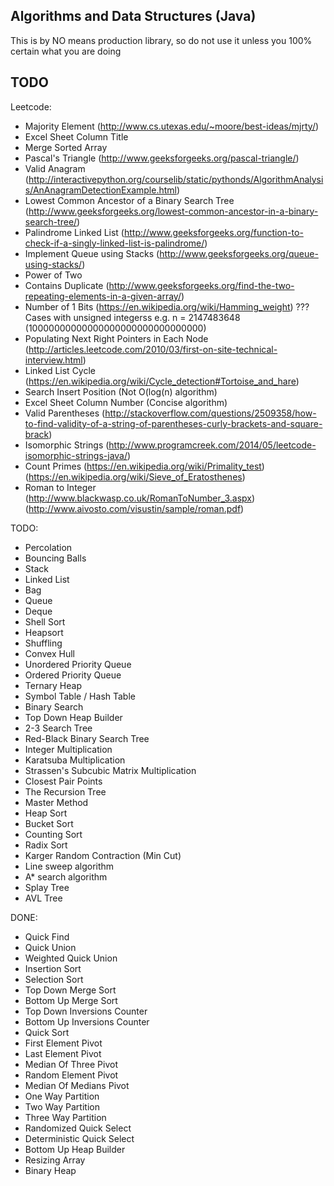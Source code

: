 ## Algorithms and Data Structures (Java) ##

This is by NO means production library, so do not use it unless you 100% certain what you are doing


## TODO ##

Leetcode:

- Majority Element (http://www.cs.utexas.edu/~moore/best-ideas/mjrty/)
- Excel Sheet Column Title
- Merge Sorted Array
- Pascal's Triangle (http://www.geeksforgeeks.org/pascal-triangle/)
- Valid Anagram (http://interactivepython.org/courselib/static/pythonds/AlgorithmAnalysis/AnAnagramDetectionExample.html)
- Lowest Common Ancestor of a Binary Search Tree (http://www.geeksforgeeks.org/lowest-common-ancestor-in-a-binary-search-tree/)
- Palindrome Linked List (http://www.geeksforgeeks.org/function-to-check-if-a-singly-linked-list-is-palindrome/)
- Implement Queue using Stacks (http://www.geeksforgeeks.org/queue-using-stacks/)
- Power of Two
- Contains Duplicate (http://www.geeksforgeeks.org/find-the-two-repeating-elements-in-a-given-array/)
- Number of 1 Bits (https://en.wikipedia.org/wiki/Hamming_weight) ??? Cases with unsigned integerss e.g. n = 2147483648 (10000000000000000000000000000000)
- Populating Next Right Pointers in Each Node (http://articles.leetcode.com/2010/03/first-on-site-technical-interview.html)
- Linked List Cycle (https://en.wikipedia.org/wiki/Cycle_detection#Tortoise_and_hare)
- Search Insert Position (Not O(log(n) algorithm)
- Excel Sheet Column Number (Concise algorithm)
- Valid Parentheses (http://stackoverflow.com/questions/2509358/how-to-find-validity-of-a-string-of-parentheses-curly-brackets-and-square-brack)
- Isomorphic Strings (http://www.programcreek.com/2014/05/leetcode-isomorphic-strings-java/)
- Count Primes (https://en.wikipedia.org/wiki/Primality_test) (https://en.wikipedia.org/wiki/Sieve_of_Eratosthenes)
- Roman to Integer (http://www.blackwasp.co.uk/RomanToNumber_3.aspx) (http://www.aivosto.com/visustin/sample/roman.pdf)


TODO:
- Percolation
- Bouncing Balls
- Stack
- Linked List
- Bag
- Queue
- Deque
- Shell Sort
- Heapsort
- Shuffling
- Convex Hull
- Unordered Priority Queue
- Ordered Priority Queue
- Ternary Heap
- Symbol Table / Hash Table
- Binary Search
- Top Down Heap Builder
- 2-3 Search Tree
- Red-Black Binary Search Tree
- Integer Multiplication
- Karatsuba Multiplication
- Strassen's Subcubic Matrix Multiplication
- Closest Pair Points
- The Recursion Tree
- Master Method
- Heap Sort
- Bucket Sort
- Counting Sort
- Radix Sort
- Karger Random Contraction (Min Cut)
- Line sweep algorithm
- A* search algorithm
- Splay Tree
- AVL Tree


DONE:

- Quick Find
- Quick Union
- Weighted Quick Union
- Insertion Sort
- Selection Sort
- Top Down Merge Sort
- Bottom Up Merge Sort
- Top Down Inversions Counter
- Bottom Up Inversions Counter
- Quick Sort
- First Element Pivot
- Last Element Pivot
- Median Of Three Pivot
- Random Element Pivot
- Median Of Medians Pivot
- One Way Partition
- Two Way Partition
- Three Way Partition
- Randomized Quick Select
- Deterministic Quick Select
- Bottom Up Heap Builder
- Resizing Array
- Binary Heap

